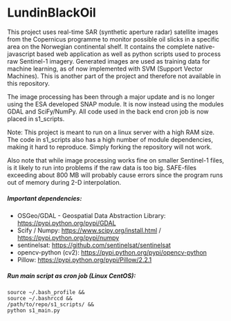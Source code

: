 # LundinBlackOil
This project uses real-time SAR (synthetic aperture radar) satellite images from the Copernicus programme to monitor possible oil slicks in a specific area on the Norwegian continental shelf. It contains the complete native-javascript based web application as well as python scripts used to process raw Sentinel-1 imagery. Generated images are used as training data for machine learning, as of now implemented with SVM (Support Vector Machines). This is another part of the project and therefore not available in this repository.

The image processing has been through a major update and is no longer using the ESA developed SNAP module. It is now instead using the modules GDAL and SciFy/NumPy. All code used in the back end cron job is now placed in s1_scripts.

Note: This project is meant to run on a linux server with a high RAM size. The code in s1_scripts also has a high number of module dependencies, making it hard to reproduce. Simply forking the repository will not work.

Also note that while image processing works fine on smaller Sentinel-1 files, is it likely to run into problems if the raw data is too big. SAFE-files exceeding about 800 MB will probably cause errors since the program runs out of memory during 2-D interpolation.

##### Important dependencies:
 - OSGeo/GDAL - Geospatial Data Abstraction Library: https://pypi.python.org/pypi/GDAL
 - Scify / Numpy: https://www.scipy.org/install.html / https://pypi.python.org/pypi/numpy
 - sentinelsat: https://github.com/sentinelsat/sentinelsat
 - opencv-python (cv2): https://pypi.python.org/pypi/opencv-python
 - Pillow: https://pypi.python.org/pypi/Pillow/2.2.1
 
 ##### Run main script as cron job (Linux CentOS):
 ```
 source ~/.bash_profile &&
 source ~/.bashrccd &&
 /path/to/repo/s1_scripts/ &&
 python s1_main.py
 ```

